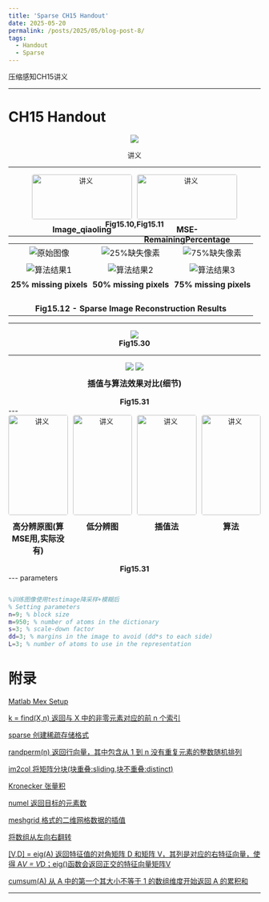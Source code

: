```yaml
---
title: 'Sparse CH15 Handout'
date: 2025-05-20
permalink: /posts/2025/05/blog-post-8/
tags:
  - Handout
  - Sparse
---
```


压缩感知CH15讲义






---
# CH15 Handout
<div style="text-align: center;">
  <img src='/images/SparseCH15/CH15Handout2.png'>
  <p>讲义</p>
</div>

---

<div style="text-align: center;">
<div style="display: flex; justify-content: center; gap: 10px;">
  <!-- 图片1 -->
  <div style="flex: 1; min-width: 22%; max-width: 200px; text-align: center;">
    <img src='/images/SparseCH15/Fig15_10_qiaoling.jpg' alt="讲义" style="width: 100%; object-fit: cover; border-radius: 4px;">
    <p style="margin-top: 10px; font-size: 16px; font-weight: bold;">Image_qiaoling</p>
  </div>
  <!-- 图片2 -->
  <div style="flex: 1; min-width: 22%; max-width: 200px; text-align: center;">
    <img src='/images/SparseCH15/Fig15_11_qiaoling.jpg' alt="讲义" style="width: 100%; height: object-fit: cover; border-radius: 4px;">
    <p style="margin-top: 10px; font-size: 16px; font-weight: bold;">MSE-RemainingPercentage</p>
  </div>
</div>
<p style="text-align: center; font-size: 15px; font-weight: bold; margin: 0;">Fig15.10,Fig15.11</p>
</div>


---

<table style="width: 100%; max-width: 1000px; margin: 0 auto; border-collapse: collapse; border-spacing: 0;">
  <tbody>
    <!-- 第一行 -->
    <tr>
      <td style="width: 33.33%; text-align: center; vertical-align: top; padding: 5px;">
        <img src='/images/SparseCH15/Fig15_12_1_qiaoling.jpg' alt="原始图像" style="max-width: 100%; max-height: 200px;">
      </td>
      <td style="width: 33.33%; text-align: center; vertical-align: top; padding: 5px;">
        <img src='/images/SparseCH15/Fig15_12_3_qiaoling.jpg' alt="25%缺失像素" style="max-width: 100%; max-height: 200px;">
      </td>
      <td style="width: 33.33%; text-align: center; vertical-align: top; padding: 5px;">
        <img src='/images/SparseCH15/Fig15_12_5_qiaoling.jpg' alt="75%缺失像素" style="max-width: 100%; max-height: 200px;">
      </td>
    </tr>
    <!-- 第二行 -->
    <tr>
      <td style="width: 33.33%; text-align: center; vertical-align: top; padding: 5px;">
        <img src='/images/SparseCH15/Fig15_12_2_qiaoling.jpg' alt="算法结果1" style="max-width: 100%; max-height: 200px;">
        <p style="margin: 8px 0; font-weight: bold;">25% missing pixels</p>
      </td>
      <td style="width: 33.33%; text-align: center; vertical-align: top; padding: 5px;">
        <img src='/images/SparseCH15/Fig15_12_4_qiaoling.jpg' alt="算法结果2" style="max-width: 100%; max-height: 200px;">
        <p style="margin: 8px 0; font-weight: bold;">50% missing pixels</p>
      </td>
      <td style="width: 33.33%; text-align: center; vertical-align: top; padding: 5px;">
        <img src='/images/SparseCH15/Fig15_12_6_qiaoling.jpg' alt="算法结果3" style="max-width: 100%; max-height: 200px;">
        <p style="margin: 8px 0; font-weight: bold;">75% missing pixels</p>
      </td>
    </tr>
    <!-- 图注行 -->
    <tr>
      <td colspan="3" style="text-align: center; padding-top: 15px;">
        <p style="font-weight: bold; margin: 0;">Fig15.12 - Sparse Image Reconstruction Results</p>
      </td>
    </tr>
  </tbody>
</table>

---

<div style="text-align: center;">
  <img src='/images/SparseCH15/Fig15_30_1_qiaoling_.jpg'>
  <p style="text-align: center; font-size: 15px; font-weight: bold; margin: 0;">Fig15.30</p>
</div>

---
<div style="text-align: center;">
  <img src='/images/SparseCH15/Fig15_31_1_qiaoling.jpg'>
  <img src='/images/SparseCH15/Fig15_31_2_qiaoling.jpg'>
  <p style="margin-top: 10px; font-size: 16px; font-weight: bold;">插值与算法效果对比(细节)</p>
  <p style="text-align: center; font-size: 15px; font-weight: bold; margin: 0;">Fig15.31</p>
</div>
---

<div style="text-align: center;">
<div style="display: flex; justify-content: center; gap: 10px;">
  <!-- 图片1 -->
  <div style="flex: 1; min-width: 22%; max-width: 200px; text-align: center;">
    <img src='/images/SparseCH15/Fig15_32_1_qiaoling.jpg' alt="讲义" style="width: 100%; height: 200px; object-fit: cover; border-radius: 4px;">
    <p style="margin-top: 10px; font-size: 16px; font-weight: bold;">高分辨原图(算MSE用,实际没有)</p>
  </div>
  <!-- 图片2 -->
  <div style="flex: 1; min-width: 22%; max-width: 200px; text-align: center;">
    <img src='/images/SparseCH15/Fig15_32_2_qiaoling.jpg' alt="讲义" style="width: 100%; height: 200px; object-fit: cover; border-radius: 4px;">
    <p style="margin-top: 10px; font-size: 16px; font-weight: bold;">低分辨图</p>
  </div>
  <!-- 图片3 -->
  <div style="flex: 1; min-width: 22%; max-width: 200px; text-align: center;">
    <img src='/images/SparseCH15/Fig15_32_3_qiaoling.jpg' alt="讲义" style="width: 100%; height: 200px; object-fit: cover; border-radius: 4px;">
    <p style="margin-top: 10px; font-size: 16px; font-weight: bold;">插值法</p>
  </div>
  <!-- 图片4 -->
  <div style="flex: 1; min-width: 22%; max-width: 200px; text-align: center;">
    <img src='/images/SparseCH15/Fig15_32_4_qiaoling.jpg' alt="讲义" style="width: 100%; height: 200px; object-fit: cover; border-radius: 4px;">
    <p style="margin-top: 10px; font-size: 16px; font-weight: bold;">算法</p>
  </div>
</div>
<p style="text-align: center; font-size: 15px; font-weight: bold; margin: 0;">Fig15.31</p>
</div>
---
parameters

```matlab

%训练图像使用testimage降采样+模糊后
% Setting parameters
n=9; % block size
m=950; % number of atoms in the dictionary
s=3; % scale-down factor
dd=3; % margins in the image to avoid (dd*s to each side)
L=3; % number of atoms to use in the representation

```


# 附录

[Matlab Mex Setup](https://www.bilibili.com/video/BV1oj411K7b8/?spm_id_from=333.337.search-card.all.click&vd_source=67f30ac66578cfd789284b232e6fd4b8)

[k = find(X,n) 返回与 X 中的非零元素对应的前 n 个索引](https://ww2.mathworks.cn/support/search.html?c%5B%5D=support&q=find&page=1)

[sparse 创建稀疏存储格式](https://ww2.mathworks.cn/help/matlab/ref/sparse.html)

[randperm(n) 返回行向量，其中包含从 1 到 n 没有重复元素的整数随机排列](https://ww2.mathworks.cn/help/matlab/ref/double.randperm.html)

[im2col 将矩阵分块(块重叠:sliding,块不重叠:distinct)](https://ww2.mathworks.cn/help/images/ref/im2col.html)

[Kronecker 张量积](https://www.mathworks.com/help/matlab/ref/kron.html)

[numel 返回目标的元素数](https://ww2.mathworks.cn/help/stats/dataset.numel.html)

[meshgrid 格式的二维网格数据的插值](https://ww2.mathworks.cn/help/matlab/ref/interp2.html)

[将数组从左向右翻转](https://ww2.mathworks.cn/help/matlab/ref/fliplr.html)

[[V,D] = eig(A) 返回特征值的对角矩阵 D 和矩阵 V，其列是对应的右特征向量，使得 A*V = V*D；eig()函数会返回正交的特征向量矩阵V](https://ww2.mathworks.cn/help/matlab/ref/eig.html)

[cumsum(A) 从 A 中的第一个其大小不等于 1 的数组维度开始返回 A 的累积和](https://ww2.mathworks.cn/help/matlab/ref/double.cumsum.html)

---

